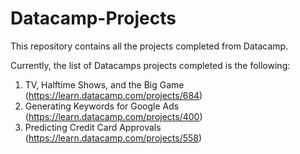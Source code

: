 # Datacamp-Projects
This repository contains all the projects completed from Datacamp.

Currently, the list of Datacamps projects completed is the following:

1) TV, Halftime Shows, and the Big Game (https://learn.datacamp.com/projects/684)
2) Generating Keywords for Google Ads (https://learn.datacamp.com/projects/400)
3) Predicting Credit Card Approvals (https://learn.datacamp.com/projects/558)

